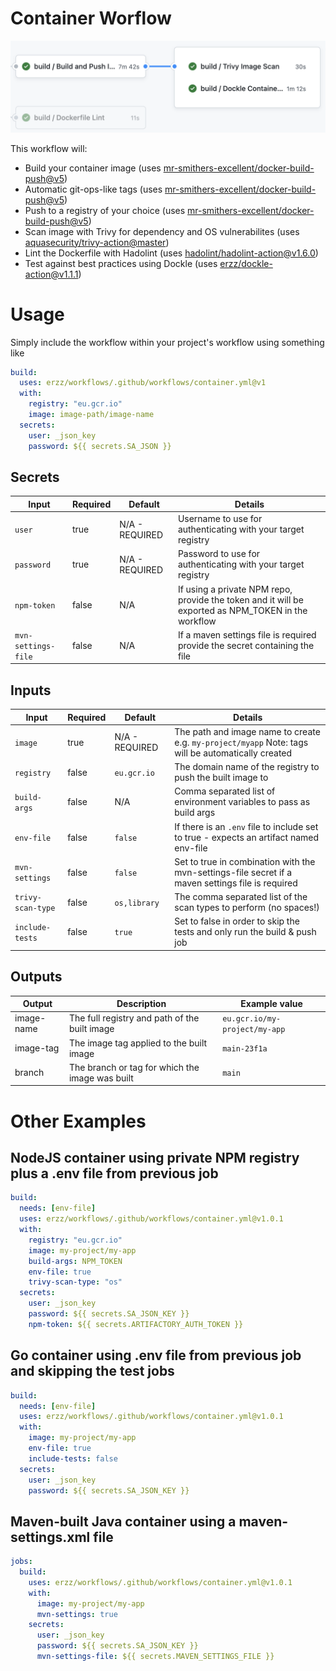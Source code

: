 # Container Worflow

![Container Workflow](/media/container.png)

This workflow will:

- Build your container image (uses [mr-smithers-excellent/docker-build-push@v5](https://github.com/mr-smithers-excellent/docker-build-push))
- Automatic git-ops-like tags (uses [mr-smithers-excellent/docker-build-push@v5](https://github.com/mr-smithers-excellent/docker-build-push))
- Push to a registry of your choice (uses [mr-smithers-excellent/docker-build-push@v5](https://github.com/mr-smithers-excellent/docker-build-push))
- Scan image with Trivy for dependency and OS vulnerabilites (uses [aquasecurity/trivy-action@master](https://github.com/aquasecurity/trivy-action))
- Lint the Dockerfile with Hadolint (uses [hadolint/hadolint-action@v1.6.0](https://github.com/hadolint/hadolint-action))
- Test against best practices using Dockle (uses [erzz/dockle-action@v1.1.1](https://github.com/erzz/dockle-action))

# Usage

Simply include the workflow within your project's workflow using something like

```yaml
build:
  uses: erzz/workflows/.github/workflows/container.yml@v1
  with:
    registry: "eu.gcr.io"
    image: image-path/image-name
  secrets:
    user: _json_key
    password: ${{ secrets.SA_JSON }}
```

## Secrets

| Input               | Required | Default        | Details                                                                                             |
| ------------------- | -------- | -------------- | --------------------------------------------------------------------------------------------------- |
| `user`              | true     | N/A - REQUIRED | Username to use for authenticating with your target registry                                        |
| `password`          | true     | N/A - REQUIRED | Password to use for authenticating with your target registry                                        |
| `npm-token`         | false    | N/A            | If using a private NPM repo, provide the token and it will be exported as NPM_TOKEN in the workflow |
| `mvn-settings-file` | false    | N/A            | If a maven settings file is required provide the secret containing the file                         |

## Inputs

| Input             | Required | Default        | Details                                                                                            |
| ----------------- | -------- | -------------- | -------------------------------------------------------------------------------------------------- |
| `image`           | true     | N/A - REQUIRED | The path and image name to create e.g. `my-project/myapp` Note: tags will be automatically created |
| `registry`        | false    | `eu.gcr.io`    | The domain name of the registry to push the built image to                                         |
| `build-args`      | false    | N/A            | Comma separated list of environment variables to pass as build args                                |
| `env-file`        | false    | `false`        | If there is an `.env` file to include set to true - expects an artifact named env-file             |
| `mvn-settings`    | false    | `false`        | Set to true in combination with the mvn-settings-file secret if a maven settings file is required  |
| `trivy-scan-type` | false    | `os,library`   | The comma separated list of the scan types to perform (no spaces!)                                 |
| `include-tests`   | false    | `true`         | Set to false in order to skip the tests and only run the build & push job                          |

## Outputs

| Output     | Description                                     | Example value                 |
| ---------- | ----------------------------------------------- | ----------------------------- |
| image-name | The full registry and path of the built image   | `eu.gcr.io/my-project/my-app` |
| image-tag  | The image tag applied to the built image        | `main-23f1a`                  |
| branch     | The branch or tag for which the image was built | `main`                        |

# Other Examples

## NodeJS container using private NPM registry plus a .env file from previous job

```yaml
build:
  needs: [env-file]
  uses: erzz/workflows/.github/workflows/container.yml@v1.0.1
  with:
    registry: "eu.gcr.io"
    image: my-project/my-app
    build-args: NPM_TOKEN
    env-file: true
    trivy-scan-type: "os"
  secrets:
    user: _json_key
    password: ${{ secrets.SA_JSON_KEY }}
    npm-token: ${{ secrets.ARTIFACTORY_AUTH_TOKEN }}
```

## Go container using .env file from previous job and skipping the test jobs

```yaml
build:
  needs: [env-file]
  uses: erzz/workflows/.github/workflows/container.yml@v1.0.1
  with:
    image: my-project/my-app
    env-file: true
    include-tests: false
  secrets:
    user: _json_key
    password: ${{ secrets.SA_JSON_KEY }}
```

## Maven-built Java container using a maven-settings.xml file

```yaml
jobs:
  build:
    uses: erzz/workflows/.github/workflows/container.yml@v1.0.1
    with:
      image: my-project/my-app
      mvn-settings: true
    secrets:
      user: _json_key
      password: ${{ secrets.SA_JSON_KEY }}
      mvn-settings-file: ${{ secrets.MAVEN_SETTINGS_FILE }}
```
